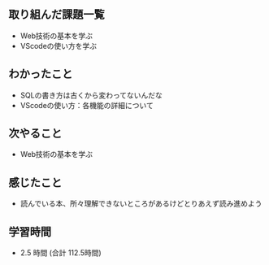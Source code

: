 ## 取り組んだ課題一覧
- Web技術の基本を学ぶ
- VScodeの使い方を学ぶ
## わかったこと
- SQLの書き方は古くから変わってないんだな
- VScodeの使い方：各機能の詳細について
## 次やること
- Web技術の基本を学ぶ
## 感じたこと
- 読んでいる本、所々理解できないところがあるけどとりあえず読み進めよう
## 学習時間
- 2.5 時間 (合計 112.5時間)
